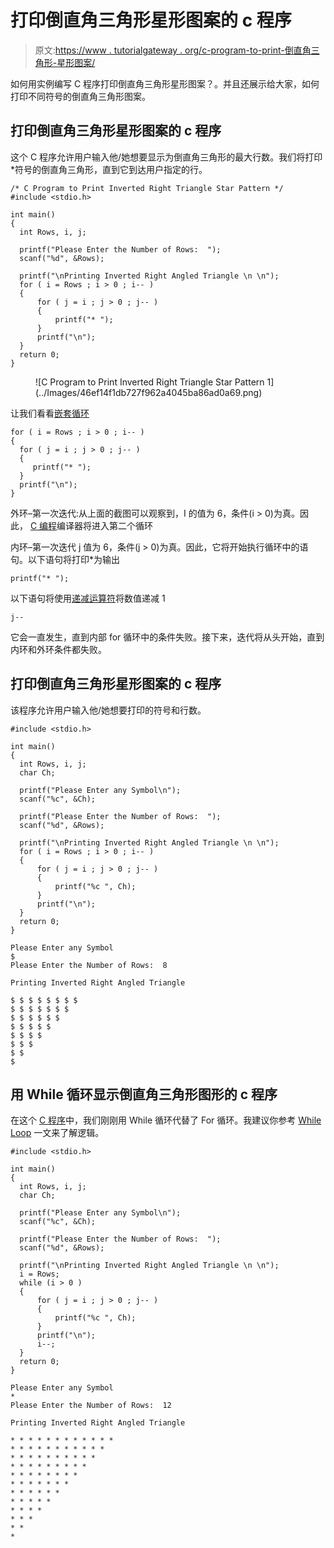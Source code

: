 # 打印倒直角三角形星形图案的 c 程序

> 原文:[https://www . tutorialgateway . org/c-program-to-print-倒直角三角形-星形图案/](https://www.tutorialgateway.org/c-program-to-print-inverted-right-triangle-star-pattern/)

如何用实例编写 C 程序打印倒直角三角形星形图案？。并且还展示给大家，如何打印不同符号的倒直角三角形图案。

## 打印倒直角三角形星形图案的 c 程序

这个 C 程序允许用户输入他/她想要显示为倒直角三角形的最大行数。我们将打印*符号的倒直角三角形，直到它到达用户指定的行。

```
/* C Program to Print Inverted Right Triangle Star Pattern */
#include <stdio.h>

int main() 
{
  int Rows, i, j;

  printf("Please Enter the Number of Rows:  ");
  scanf("%d", &Rows);

  printf("\nPrinting Inverted Right Angled Triangle \n \n");
  for ( i = Rows ; i > 0 ; i-- ) 
  {
      for ( j = i ; j > 0 ; j-- ) 
      {
          printf("* ");
      }
      printf("\n");
  }
  return 0;
}
```

<figure class="wp-block-image">![C Program to Print Inverted Right Triangle Star Pattern 1](../Images/46ef14f1db727f962a4045ba86ad0a69.png)</figure>

让我们看看[嵌套循环](https://www.tutorialgateway.org/for-loop-in-c-programming/)

```
for ( i = Rows ; i > 0 ; i-- ) 
{
  for ( j = i ; j > 0 ; j-- ) 
  {
     printf("* ");
  }
  printf("\n");
}
```

外环–第一次迭代:从上面的截图可以观察到，I 的值为 6，条件(i > 0)为真。因此， [C 编程](https://www.tutorialgateway.org/c-programming/)编译器将进入第二个循环

内环–第一次迭代
j 值为 6，条件(j > 0)为真。因此，它将开始执行循环中的语句。以下语句将打印*为输出

```
printf("* ");
```

以下语句将使用[递减运算符](https://www.tutorialgateway.org/increment-and-decrement-operators-in-c/)将数值递减 1

```
j--
```

它会一直发生，直到内部 for 循环中的条件失败。接下来，迭代将从头开始，直到内环和外环条件都失败。

## 打印倒直角三角形星形图案的 c 程序

该程序允许用户输入他/她想要打印的符号和行数。

```
#include <stdio.h>

int main() 
{
  int Rows, i, j;
  char Ch;

  printf("Please Enter any Symbol\n");
  scanf("%c", &Ch);

  printf("Please Enter the Number of Rows:  ");
  scanf("%d", &Rows);

  printf("\nPrinting Inverted Right Angled Triangle \n \n");
  for ( i = Rows ; i > 0 ; i-- ) 
  {
      for ( j = i ; j > 0 ; j-- ) 
      {
          printf("%c ", Ch);
      }
      printf("\n");
  }
  return 0;
}
```

```
Please Enter any Symbol
$
Please Enter the Number of Rows:  8

Printing Inverted Right Angled Triangle 

$ $ $ $ $ $ $ $ 
$ $ $ $ $ $ $ 
$ $ $ $ $ $ 
$ $ $ $ $ 
$ $ $ $ 
$ $ $ 
$ $ 
$ 
```

## 用 While 循环显示倒直角三角形图形的 c 程序

在这个 [C 程序](https://www.tutorialgateway.org/c-programming-examples/)中，我们刚刚用 While 循环代替了 For 循环。我建议你参考 [While Loop](https://www.tutorialgateway.org/while-loop-in-c/) 一文来了解逻辑。

```
#include <stdio.h>

int main() 
{
  int Rows, i, j;
  char Ch;

  printf("Please Enter any Symbol\n");
  scanf("%c", &Ch);

  printf("Please Enter the Number of Rows:  ");
  scanf("%d", &Rows);

  printf("\nPrinting Inverted Right Angled Triangle \n \n");
  i = Rows;
  while (i > 0 ) 
  {
      for ( j = i ; j > 0 ; j-- ) 
      {
          printf("%c ", Ch);
      }
      printf("\n");
      i--;
  }
  return 0;
}
```

```
Please Enter any Symbol
*
Please Enter the Number of Rows:  12

Printing Inverted Right Angled Triangle 

* * * * * * * * * * * * 
* * * * * * * * * * * 
* * * * * * * * * * 
* * * * * * * * * 
* * * * * * * * 
* * * * * * * 
* * * * * * 
* * * * * 
* * * * 
* * * 
* * 
* 
```